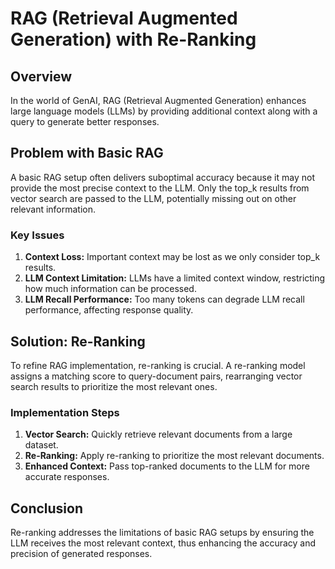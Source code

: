 # RAG (Retrieval Augmented Generation) with Re-Ranking

## Overview

In the world of GenAI, RAG (Retrieval Augmented Generation) enhances large language models (LLMs) by providing additional context along with a query to generate better responses.

## Problem with Basic RAG

A basic RAG setup often delivers suboptimal accuracy because it may not provide the most precise context to the LLM. Only the top_k results from vector search are passed to the LLM, potentially missing out on other relevant information.

### Key Issues

1. **Context Loss:** Important context may be lost as we only consider top_k results.
2. **LLM Context Limitation:** LLMs have a limited context window, restricting how much information can be processed.
3. **LLM Recall Performance:** Too many tokens can degrade LLM recall performance, affecting response quality.

## Solution: Re-Ranking

To refine RAG implementation, re-ranking is crucial. A re-ranking model assigns a matching score to query-document pairs, rearranging vector search results to prioritize the most relevant ones.

### Implementation Steps

1. **Vector Search:** Quickly retrieve relevant documents from a large dataset.
2. **Re-Ranking:** Apply re-ranking to prioritize the most relevant documents.
3. **Enhanced Context:** Pass top-ranked documents to the LLM for more accurate responses.

## Conclusion

Re-ranking addresses the limitations of basic RAG setups by ensuring the LLM receives the most relevant context, thus enhancing the accuracy and precision of generated responses.
